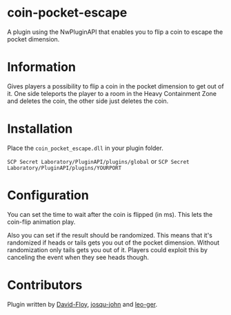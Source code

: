 # coin-pocket-escape
A plugin using the NwPluginAPI that enables you to flip a coin to escape the pocket dimension. 

# Information
Gives players a possibility to flip a coin in the pocket dimension to get out of it.
One side teleports the player to a room in the Heavy Containment Zone and deletes the coin, the other side just deletes the coin.

# Installation
Place the `coin_pocket_escape.dll` in your plugin folder.

`SCP Secret Laboratory/PluginAPI/plugins/global` or `SCP Secret Laboratory/PluginAPI/plugins/YOURPORT`

# Configuration
You can set the time to wait after the coin is flipped (in ms). This lets the coin-flip animation play.

Also you can set if the result should be randomized. This means that it's randomized if heads or tails gets you out of the pocket dimension.
Without randomization only tails gets you out of it. Players could exploit this by canceling the event when they see heads though.

# Contributors 
Plugin written by [David-Floy](https://github.com/David-Floy), [josqu-john](https://github.com/josqu-john) and [leo-ger](https://github.com/leo-ger).
